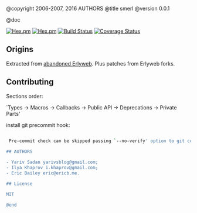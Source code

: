 @copyright 2006-2007, 2016 AUTHORS 
@title smerl
@version 0.0.1

@doc

[![Hex.pm](https://img.shields.io/hexpm/v/smerl.svg?maxAge=2592000?style=plastic)](https://hex.pm/packages/smerl)
[![Hex.pm](https://img.shields.io/hexpm/dt/smerl.svg?maxAge=2592000)](https://hex.pm/packages/smerl)
[![Build Status](https://travis-ci.org/deadtrickster/smerl.svg?branch=version-3)](https://travis-ci.org/deadtrickster/smerl)
[![Coverage Status](https://coveralls.io/repos/github/deadtrickster/smerl/badge.svg?branch=master)](https://coveralls.io/github/deadtrickster/smerl?branch=master)

## Origins

Extracted from [abandoned Erlyweb](https://github.com/yariv/erlyweb).
Plus patches from Erlyweb forks.

## Contributing

Sections order:

`Types -> Macros -> Callbacks -> Public API -> Deprecations -> Private Parts'

install git precommit hook:

```./bin/pre-commit.sh install'''

 Pre-commit check can be skipped passing `--no-verify' option to git commit.
 
## AUTHORS

- Yariv Sadan yarivsblog@gmail.com;
- Ilya Khaprov i.khaprov@gmail.com;
- Eric Bailey eric@ericb.me.

## License

MIT

@end


